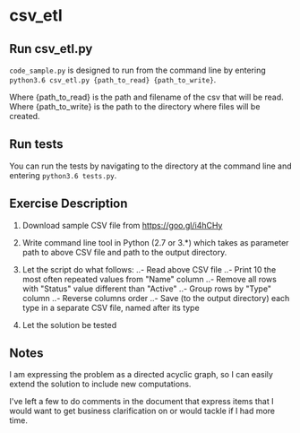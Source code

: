 # csv_etl

## Run csv_etl.py

`code_sample.py` is designed to run from the command line by entering `python3.6 csv_etl.py {path_to_read} {path_to_write}`.

Where {path_to_read} is the path and filename of the csv that will be read.
Where {path_to_write} is the path to the directory where files will be created.


## Run tests

You can run the tests by navigating to the directory at the command line and entering `python3.6 tests.py`.


## Exercise Description
1. Download sample CSV file from https://goo.gl/i4hCHy

2. Write command line tool in Python (2.7 or 3.*) which takes as parameter path to above CSV file and path to the output directory.

3. Let the script do what follows:
..- Read above CSV file
..- Print 10 the most often repeated values from "Name" column
..- Remove all rows with "Status" value different than "Active"
..- Group rows by "Type" column
..- Reverse columns order
..- Save (to the output directory) each type in a separate CSV file, named after its type

4. Let the solution be tested


## Notes
I am expressing the problem as a directed acyclic graph, so I can easily extend the solution to include new computations.

I've left a few to do comments in the document that express items that I would want to get business clarification on or would tackle if I had more time.